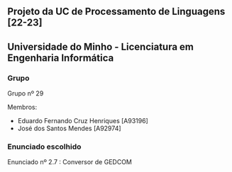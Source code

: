 
## Projeto da UC de Processamento de Linguagens [22-23] 
## Universidade do Minho - Licenciatura em Engenharia Informática

### Grupo 

Grupo nº 29 

  Membros:
  
  - Eduardo Fernando Cruz Henriques [A93196]
  - José dos Santos Mendes [A92974]

### Enunciado escolhido

Enunciado nº 2.7 : Conversor de GEDCOM
